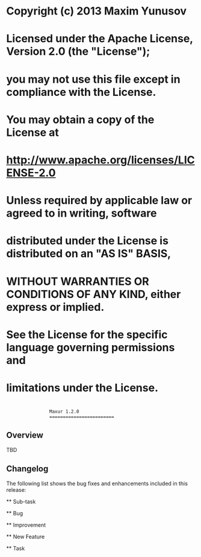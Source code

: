 #
# Copyright (c) 2013 Maxim Yunusov
#    Licensed under the Apache License, Version 2.0 (the "License");
#    you may not use this file except in compliance with the License.
#    You may obtain a copy of the License at
#
#        http://www.apache.org/licenses/LICENSE-2.0
#
#    Unless required by applicable law or agreed to in writing, software
#    distributed under the License is distributed on an "AS IS" BASIS,
#    WITHOUT WARRANTIES OR CONDITIONS OF ANY KIND, either express or implied.
#    See the License for the specific language governing permissions and
#    limitations under the License.
#

                    Maxur 1.2.0
                    ========================

  Overview
  --------

 TBD

  Changelog
  ---------

 The following list shows the bug fixes and enhancements included in this release:

** Sub-task


** Bug

** Improvement


** New Feature

** Task
